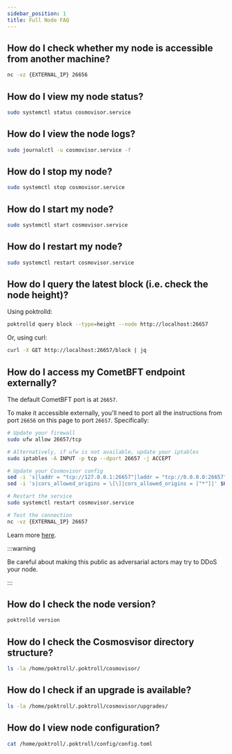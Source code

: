 ```yaml
---
sidebar_position: 1
title: Full Node FAQ
---
```


## How do I check whether my node is accessible from another machine?

```bash
nc -vz {EXTERNAL_IP} 26656
```

## How do I view my node status?

```bash
sudo systemctl status cosmovisor.service
```

## How do I view the node logs?

```bash
sudo journalctl -u cosmovisor.service -f
```

## How do I stop my node?

```bash
sudo systemctl stop cosmovisor.service
```

## How do I start my node?

```bash
sudo systemctl start cosmovisor.service
```

## How do I restart my node?

```bash
sudo systemctl restart cosmovisor.service
```

## How do I query the latest block (i.e. check the node height)?

Using poktrolld:

```bash
poktrolld query block --type=height --node http://localhost:26657
```

Or, using curl:

```bash
curl -X GET http://localhost:26657/block | jq
```

## How do I access my CometBFT endpoint externally?

The default CometBFT port is at `26657`.

To make it accessible externally, you'll need to port all the instructions from
port `26656` on this page to port `26657`. Specifically:

```bash
# Update your firewall
sudo ufw allow 26657/tcp

# Alternatively, if ufw is not available, update your iptables
sudo iptables -A INPUT -p tcp --dport 26657 -j ACCEPT

# Update your Cosmovisor config
sed -i 's|laddr = "tcp://127.0.0.1:26657"|laddr = "tcp://0.0.0.0:26657"|' $HOME/.poktroll/config/config.toml
sed -i 's|cors_allowed_origins = \[\]|cors_allowed_origins = ["*"]|' $HOME/.poktroll/config/config.toml

# Restart the service
sudo systemctl restart cosmovisor.service

# Test the connection
nc -vz {EXTERNAL_IP} 26657
```

Learn more [here](https://docs.cometbft.com/main/rpc/).

:::warning

Be careful about making this public as adversarial actors may try to DDoS your node.

:::

## How do I check the node version?

```bash
poktrolld version
```

## How do I check the Cosmosvisor directory structure?

```bash
ls -la /home/poktroll/.poktroll/cosmovisor/
```

## How do I check if an upgrade is available?

```bash
ls -la /home/poktroll/.poktroll/cosmovisor/upgrades/
```

## How do I view node configuration?

```bash
cat /home/poktroll/.poktroll/config/config.toml
```
